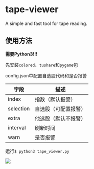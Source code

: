 # tape-viewer
A simple and fast tool for tape reading.

## 使用方法
**需要Python3!!!**

先安装`colored`、`tushare`和`pygame`包

config.json中配置自选股代码和是否报警

|字段|描述|
|---|---|
|index|指数（默认报警）|
|selection|自选股（可配置报警）|
|extra|他选股（默认不报警）|
|interval|刷新时间|
|warn|是否报警|

运行`$ python3 tape_viewer.py`

![](http://p2q6d37qm.bkt.clouddn.com/18-6-28/67087950.jpg)
